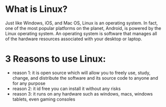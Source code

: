 # What is Linux?
Just like Windows, iOS, and Mac OS, Linux is an operating system. In fact, one of the most popular platforms on the planet, Android, is powered by the Linux operating system. An operating system is software that manages all of the hardware resources associated with your desktop or laptop.

# 3 Reasons to use Linux:
* reason 1: it is open source which will allow you to freely use, study, change, and distribute the software and its source code to anyone and for any purpose
* reason 2: it id free you can install it without any risks
* reason 3: it runs on any hardware such as windows, macs, windows tablets, even gaming consoles

